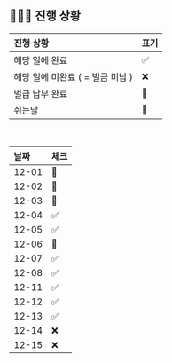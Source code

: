 ## 🧑🏻‍💻 진행 상황

| 진행 상황            | 표기  |
|:-----------------|:----|
| 해당 일에 완료      | ✅   |
| 해당 일에 미완료 ( = 벌금 미납 )    | ❌   |
| 벌급 납부 완료 | 🔺 |
| 쉬는날 | 🥳 |


<br>

| 날짜  | 체크 |
|:------|:----|
| 12-01 | 🔺 |
| 12-02 | 🥳 |
| 12-03 | 🥳 |
| 12-04 | ✅ |
| 12-05 | ✅ |
| 12-06 | 🔺 |
| 12-07 | ✅ |
| 12-08 | ✅ |
| 12-11 | ✅ |
| 12-12 | ✅ |
| 12-13 | ✅ |
| 12-14 | ❌ |
| 12-15 | ❌ |
